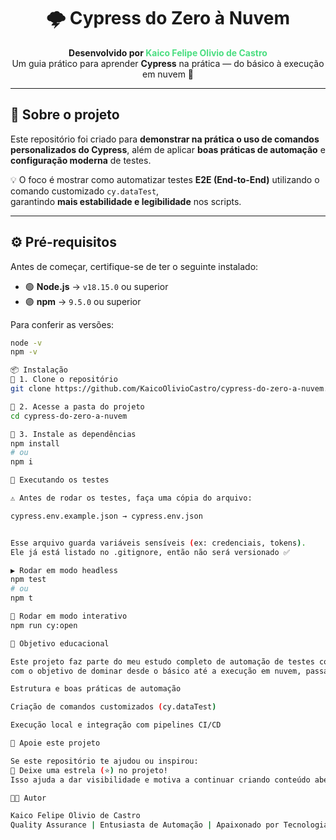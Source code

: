 <h1 align="center">🌩️ <strong>Cypress do Zero à Nuvem</strong></h1>

<p align="center">
  <b>Desenvolvido por <span style="color:#4ade80;">Kaico Felipe Olivio de Castro</span></b><br>
  Um guia prático para aprender <b>Cypress</b> na prática — do básico à execução em nuvem 🚀
</p>

---

## 🧠 **Sobre o projeto**

Este repositório foi criado para **demonstrar na prática o uso de comandos personalizados do Cypress**, 
além de aplicar **boas práticas de automação** e **configuração moderna** de testes.  

💡 O foco é mostrar como automatizar testes **E2E (End-to-End)** utilizando o comando customizado `cy.dataTest`,  
garantindo **mais estabilidade e legibilidade** nos scripts.

---

## ⚙️ **Pré-requisitos**

Antes de começar, certifique-se de ter o seguinte instalado:

- 🟢 **Node.js** → `v18.15.0` ou superior  
- 🟣 **npm** → `9.5.0` ou superior

Para conferir as versões:

```bash
node -v
npm -v

📦 Instalação
🔹 1. Clone o repositório
git clone https://github.com/KaicoOlivioCastro/cypress-do-zero-a-nuvem.git

🔹 2. Acesse a pasta do projeto
cd cypress-do-zero-a-nuvem

🔹 3. Instale as dependências
npm install
# ou
npm i

🧪 Executando os testes

⚠️ Antes de rodar os testes, faça uma cópia do arquivo:

cypress.env.example.json → cypress.env.json


Esse arquivo guarda variáveis sensíveis (ex: credenciais, tokens).
Ele já está listado no .gitignore, então não será versionado ✅

▶️ Rodar em modo headless
npm test
# ou
npm t

🧭 Rodar em modo interativo
npm run cy:open

🎯 Objetivo educacional

Este projeto faz parte do meu estudo completo de automação de testes com Cypress,
com o objetivo de dominar desde o básico até a execução em nuvem, passando por:

Estrutura e boas práticas de automação

Criação de comandos customizados (cy.dataTest)

Execução local e integração com pipelines CI/CD

🌟 Apoie este projeto

Se este repositório te ajudou ou inspirou:
💚 Deixe uma estrela (⭐) no projeto!
Isso ajuda a dar visibilidade e motiva a continuar criando conteúdo aberto 🙌

👨‍💻 Autor

Kaico Felipe Olivio de Castro
Quality Assurance | Entusiasta de Automação | Apaixonado por Tecnologia

